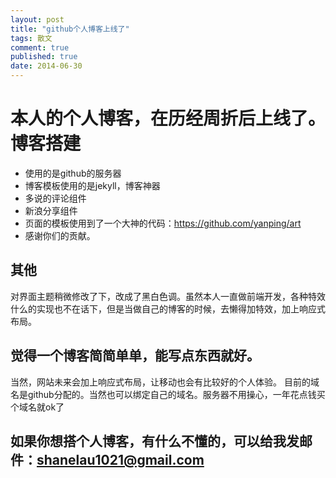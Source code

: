 ```yaml
---
layout: post
title: "github个人博客上线了"
tags: 散文
comment: true
published: true
date: 2014-06-30
---
```



本人的个人博客，在历经周折后上线了。  
 博客搭建
========
* 使用的是github的服务器  
* 博客模板使用的是jekyll，博客神器
* 多说的评论组件
* 新浪分享组件
* 页面的模板使用到了一个大神的代码：https://github.com/yanping/art   
* 感谢你们的贡献。

## 其他
对界面主题稍微修改了下，改成了黑白色调。虽然本人一直做前端开发，各种特效什么的实现也不在话下，但是当做自己的博客的时候，去懒得加特效，加上响应式布局。  
## 觉得一个博客简简单单，能写点东西就好。
当然，网站未来会加上响应式布局，让移动也会有比较好的个人体验。
目前的域名是github分配的。当然也可以绑定自己的域名。服务器不用操心，一年花点钱买个域名就ok了



## 如果你想搭个人博客，有什么不懂的，可以给我发邮件：shanelau1021@gmail.com


